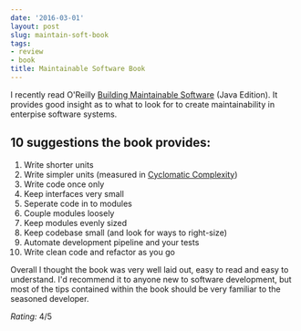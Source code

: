 ```yaml
---
date: '2016-03-01'
layout: post
slug: maintain-soft-book
tags:
- review
- book
title: Maintainable Software Book
---
```


I recently read O'Reilly [Building Maintainable
Software](http://www.amazon.co.uk/Building-Mantainable-Software-Guidelines-Future-Proof/dp/1491953527/) (Java Edition). It provides good insight as to what to look for to create maintainability in enterpise software systems.

## 10 suggestions the book provides:
1. Write shorter units 
2. Write simpler units (measured in [Cyclomatic Complexity](https://en.wikipedia.org/wiki/Cyclomatic_complexity))
3. Write code once only
4. Keep interfaces very small
5. Seperate code in to modules
6. Couple modules loosely
7. Keep modules evenly sized
8. Keep codebase small (and look for ways to right-size)
9. Automate development pipeline and your tests
10. Write clean code and refactor as you go

Overall I thought the book was very well laid out, easy to read and easy to understand. I'd recommend it to anyone new to software development, but most of the tips contained within the book should be very familiar to the seasoned developer.

_Rating:_ 4/5